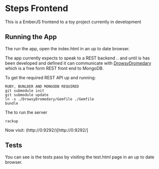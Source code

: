 Steps Frontend
==============

This is a EmberJS frontend to a toy project currently in development

Running the App
---------------

The run the app, open the index.html in an up to date browser.

The app currently expects to speak to a REST backend .. and until is has been developed and defined it can communicate with [DrowsyDromedary](https://github.com/zuk/DrowsyDromedary.git) which is a free form REST front end to MongoDB.

To get the required REST API up and running:

    RUBY, BUNLDER AND MONGODB REQUIRED
    git submodule init
    git submodule update
    ln -s ./DrowsyDromedary/Gemfile ./Gemfile
    bundle

The to run the server

    rackup

Now visit: (http://0:9292/)[http://0:9292/]

Tests
-----

You can see is the tests pass by visiting the test.html page in an up to date browser.


